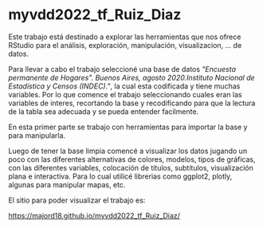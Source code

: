 # myvdd2022_tf_Ruiz_Diaz
Este trabajo está destinado a explorar las herramientas que nos ofrece RStudio para el análisis, exploración, manipulación, visualizacion, ... de datos.

Para llevar a cabo el trabajo seleccioné una base de datos *"Encuesta permanente de Hogares". Buenos Aires, agosto 2020.Instituto Nacional de Estadística y Censos (INDEC)."*, la cual esta codificada y tiene muchas variables. Por lo que comence el trabajo seleccionando cuales eran las variables de interes, recortando la base y recodificando para que la lectura de la tabla sea adecuada y se pueda entender facilmente. 

En esta primer parte se trabajo con herramientas para importar la base y para manipularla.

Luego de tener la base limpia comencé a visualizar los datos jugando un poco con las diferentes alternativas de colores, modelos, tipos de gráficas, con las diferentes variables, colocación de títulos, subtitulos, visualización plana e interactiva. Para lo cual utilicé librerias como ggplot2, plotly, algunas para manipular mapas, etc.
 
 El sitio para poder visualizar el trabajo es:
 
  https://majord18.github.io/myvdd2022_tf_Ruiz_Diaz/
